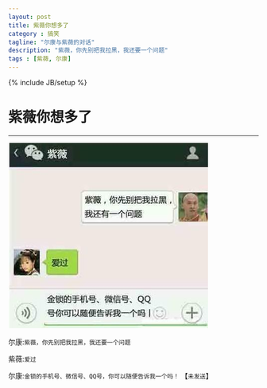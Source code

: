 ```yaml
---
layout: post
title: 紫薇你想多了
category : 搞笑
tagline: "尔康与紫薇的对话"
description: "紫薇，你先别把我拉黑，我还要一个问题"
tags : [紫薇, 尔康]
---
```

{% include JB/setup %}
# 紫薇你想多了
---
![mosquito](/site/image/erkang+ziwei.jpeg)

<!--break-->
尔康:`紫薇，你先别把我拉黑，我还要一个问题` 

紫薇:`爱过`

尔康:`金锁的手机号、微信号、QQ号，你可以随便告诉我一个吗！` 【`未发送`】



